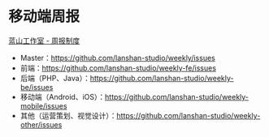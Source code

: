 # 移动端周报

[蓝山工作室 - 周报制度](https://github.com/lanshan-studio/weekly#readme)

* Master：https://github.com/lanshan-studio/weekly/issues
* 前端：https://github.com/lanshan-studio/weekly-fe/issues
* 后端（PHP、Java）：https://github.com/lanshan-studio/weekly-be/issues
* 移动端（Android、iOS）：https://github.com/lanshan-studio/weekly-mobile/issues
* 其他（运营策划、视觉设计）：https://github.com/lanshan-studio/weekly-other/issues
